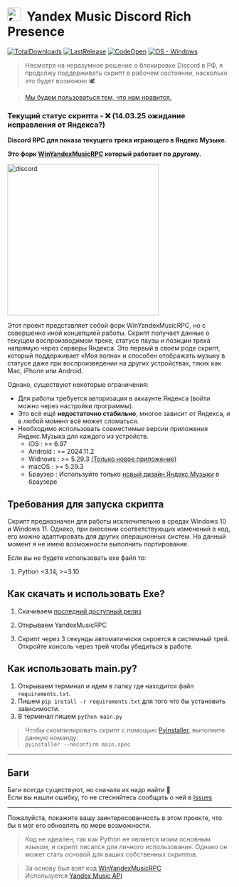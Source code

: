 # **<img src="./assets/YMRPC_ico.ico" alt="[DISCORD RPC]" width="30"/> &nbsp;Yandex Music Discord Rich Presence**
[![TotalDownloads](https://img.shields.io/github/downloads/FozerG/YandexMusicRPC/total)](https://github.com/FozerG/YandexMusicRPC/releases "Download") [![LastRelease](https://img.shields.io/github/v/release/FozerG/YandexMusicRPC)](https://github.com/FozerG/YandexMusicRPC/releases "Download") [![CodeOpen](https://img.shields.io/github/languages/top/FozerG/YandexMusicRPC)](https://github.com/FozerG/YandexMusicRPC/blob/main/main.py "Show code") [![OS - Windows](https://img.shields.io/badge/OS-Windows-blue?logo=windows&logoColor=white)](https://github.com/FozerG/YandexMusicRPC/releases "Download")

>Несмотря на неразумное решение о блокировке Discord в РФ, я продолжу поддерживать скрипт в рабочем состоянии, насколько это будет возможно 🕊️

>[Мы будем пользоваться тем, что нам нравится.](https://github.com/Flowseal/zapret-discord-youtube)

### Текущий статус скрипта - ❌ (14.03.25 ожидание исправления от Яндекса?)

**Discord RPC для показа текущего трека играющего в Яндекс Музыке.**  

**Это форк [WinYandexMusicRPC](https://github.com/FozerG/WinYandexMusicRPC) который работает по другому.**

<img src="https://github.com/user-attachments/assets/11d3b758-d211-4645-ab30-4e2f4393a5ab" alt="discord" width="340">

Этот проект представляет собой форк WinYandexMusicRPC, но с совершенно иной концепцией работы. Скрипт получает данные о текущем воспроизводимом треке, статусе паузы и позиции трека напрямую через серверы Яндекса. Это первый в своем роде скрипт, который поддерживает «Моя волна» и способен отображать музыку в статусе даже при воспроизведении на других устройствах, таких как Mac, iPhone или Android.

Однако, существуют некоторые ограничения:

- Для работы требуется авторизация в аккаунте Яндекса (войти можно через настройки программы).
- Это всё ещё **недостаточно стабильно**, многое зависит от Яндекса, и в любой момент всё может сломаться.
- Необходимо использовать совместимые версии приложения Яндекс.Музыка для каждого из устройств.
  - iOS : >= 6.97
  - Android : >= 2024.11.2
  - Widnows : >= 5.29.3 [(Только новое приложение)](https://music.yandex.ru/download/)
  - macOS : >= 5.29.3
  - Браузер : Используйте только [новый дизайн Яндекс Музыки](https://next.music.yandex.ru/) в браузере

## Требования для запуска скрипта
Скрипт предназначен для работы исключительно в средах Windows 10 и Windows 11. Однако, при внесении соответствующих изменений в код, его можно адаптировать для других операционных систем. На данный момент я не имею возможности выполнить портирование.

Если вы не будете использовать ехе файл то:
1. Python <3.14, >=3.10

## Как скачать и использовать Exe?
1. Скачиваем [последний доступный релиз](https://github.com/FozerG/YandexMusicRPC/releases)
  
2. Открываем YandexMusicRPC

3. Скрипт через 3 секунды автоматически скроется в системный трей. Откройте консоль через трей чтобы убедиться в работе.

## Как использовать main.py?

1. Открываем терминал и идем в папку где находится файл `requirements.txt`.
2. Пишем `pip install -r requirements.txt` для того что бы установить зависимости.
3. В терминал пишем `python main.py`

>Чтобы скомпилировать скрипт с помощью [Pyinstaller](https://pypi.org/project/pyinstaller/), выполните данную команду:  
`pyinstaller --noconfirm main.spec`

------------
## Баги
Баги всегда существуют, но сначала их надо найти 🫡  
Если вы нашли ошибку, то не стесняйтесь сообщать о ней в [Issues](https://github.com/FozerG/YandexMusicRPC/issues)

------------
Пожалуйста, покажите вашу заинтересованность в этом проекте, что бы я мог его обновлять по мере возможности.

>Код не идеален, так как Python не является моим основным языком, и скрипт писался для личного использования. Однако он может стать основой для ваших собственных скриптов.

>За основу был взят код [WinYandexMusicRPC](https://github.com/FozerG/WinYandexMusicRPC)  
>Используется [Yandex Music API](https://github.com/MarshalX/yandex-music-api)   
